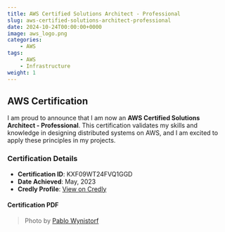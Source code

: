 ```yaml
---
title: AWS Certified Solutions Architect - Professional
slug: aws-certified-solutions-architect-professional
date: 2024-10-24T00:00:00+0000
image: aws_logo.png
categories:
    - AWS
tags:
    - AWS
    - Infrastructure
weight: 1
---
```


## AWS Certification

I am proud to announce that I am now an **AWS Certified Solutions Architect - Professional**. This certification validates my skills and knowledge in designing distributed systems on AWS, and I am excited to apply these principles in my projects.

### Certification Details

- **Certification ID**: KXF09WT24FVQ1GGD
- **Date Achieved**: May, 2023
- **Credly Profile**: [View on Credly](https://www.credly.com/badges/539303ec-c8fd-48dd-ba25-043f52f1e5de/public_url) 

#### Certification PDF
<object data="/certifications/aws-certified-solutions-architect-professional/certificate.pdf" width="100%" height="650px" type="application/pdf"><object>

> Photo by [Pablo Wynistorf](https://www.pablo.one)